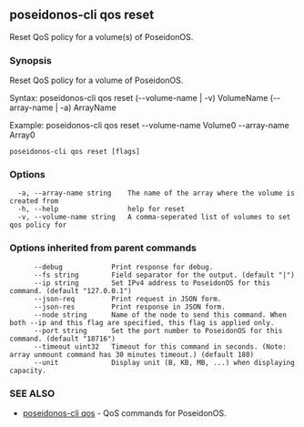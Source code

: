 ## poseidonos-cli qos reset

Reset QoS policy for a volume(s) of PoseidonOS.

### Synopsis


Reset QoS policy for a volume of PoseidonOS.

Syntax: 
	poseidonos-cli qos reset (--volume-name | -v) VolumeName (--array-name | -a) ArrayName

Example: 
	poseidonos-cli qos reset --volume-name Volume0 --array-name Array0
          

```
poseidonos-cli qos reset [flags]
```

### Options

```
  -a, --array-name string    The name of the array where the volume is created from
  -h, --help                 help for reset
  -v, --volume-name string   A comma-seperated list of volumes to set qos policy for
```

### Options inherited from parent commands

```
      --debug            Print response for debug.
      --fs string        Field separator for the output. (default "|")
      --ip string        Set IPv4 address to PoseidonOS for this command. (default "127.0.0.1")
      --json-req         Print request in JSON form.
      --json-res         Print response in JSON form.
      --node string      Name of the node to send this command. When both --ip and this flag are specified, this flag is applied only.
      --port string      Set the port number to PoseidonOS for this command. (default "18716")
      --timeout uint32   Timeout for this command in seconds. (Note: array unmount command has 30 minutes timeout.) (default 180)
      --unit             Display unit (B, KB, MB, ...) when displaying capacity.
```

### SEE ALSO

* [poseidonos-cli qos](poseidonos-cli_qos.md)	 - QoS commands for PoseidonOS.

